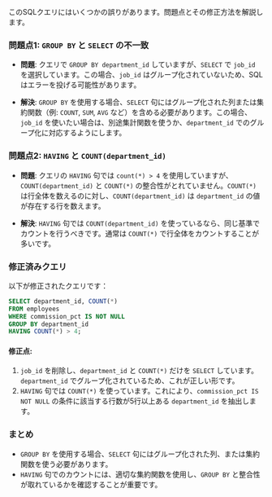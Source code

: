 このSQLクエリにはいくつかの誤りがあります。問題点とその修正方法を解説します。

### 問題点1: `GROUP BY` と `SELECT` の不一致

- **問題**: クエリで `GROUP BY department_id` していますが、`SELECT` で `job_id` を選択しています。この場合、`job_id` はグループ化されていないため、SQLはエラーを投げる可能性があります。
  
- **解決**: `GROUP BY` を使用する場合、`SELECT` 句にはグループ化された列または集約関数（例: `COUNT`, `SUM`, `AVG` など）を含める必要があります。この場合、`job_id` を使いたい場合は、別途集計関数を使うか、`department_id` でのグループ化に対応するようにします。

### 問題点2: `HAVING` と `COUNT(department_id)`

- **問題**: クエリの `HAVING` 句では `count(*) > 4` を使用していますが、`COUNT(department_id)` と `COUNT(*)` の整合性がとれていません。`COUNT(*)` は行全体を数えるのに対し、`COUNT(department_id)` は `department_id` の値が存在する行を数えます。
  
- **解決**: `HAVING` 句では `COUNT(department_id)` を使っているなら、同じ基準でカウントを行うべきです。通常は `COUNT(*)` で行全体をカウントすることが多いです。

### 修正済みクエリ

以下が修正されたクエリです：

```sql
SELECT department_id, COUNT(*)
FROM employees 
WHERE commission_pct IS NOT NULL 
GROUP BY department_id
HAVING COUNT(*) > 4;
```

#### 修正点:
1. `job_id` を削除し、`department_id` と `COUNT(*)` だけを `SELECT` しています。`department_id` でグループ化されているため、これが正しい形です。
2. `HAVING` 句では `COUNT(*)` を使っています。これにより、`commission_pct IS NOT NULL` の条件に該当する行数が5行以上ある `department_id` を抽出します。

### まとめ

- `GROUP BY` を使用する場合、`SELECT` 句にはグループ化された列、または集約関数を使う必要があります。
- `HAVING` 句でのカウントには、適切な集約関数を使用し、`GROUP BY` と整合性が取れているかを確認することが重要です。
